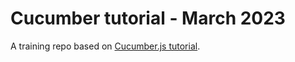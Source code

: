 # Cucumber tutorial - March 2023

A training repo based on [Cucumber.js tutorial](https://cucumber.io/docs/guides/10-minute-tutorial/?lang=javascript).

